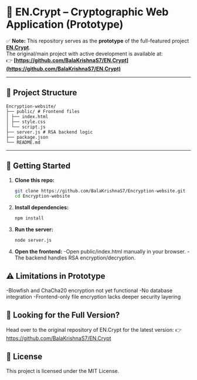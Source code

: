 # 🔐 EN.Crypt – Cryptographic Web Application (Prototype)

✅ **Note:** This repository serves as the **prototype** of the full-featured project [**EN.Crypt**](https://github.com/BalaKrishnaS7/EN.Crypt).  
The original/main project with active development is available at:  
 👉 **[https://github.com/BalaKrishnaS7/EN.Crypt](https://github.com/BalaKrishnaS7/EN.Crypt)**

---

## 📁 Project Structure

```
Encryption-website/
├── public/ # Frontend files
│ ├── index.html
│ ├── style.css
│ └── script.js
├── server.js # RSA backend logic
├── package.json
└── README.md
```
---

## 🚀 Getting Started

1. **Clone this repo:**
   ```bash
   git clone https://github.com/BalaKrishnaS7/Encryption-website.git
   cd Encryption-website
   ```
2. **Install dependencies:**
    ```bash
    npm install
    ```
3. **Run the server:**
   ```bash
   node server.js
   ```
4. **Open the frontend:**
-Open public/index.html manually in your browser.
-The backend handles RSA encryption/decryption.

## ⚠️ Limitations in Prototype

-Blowfish and ChaCha20 encryption not yet functional
-No database integration
-Frontend-only file encryption lacks deeper security layering

## 🌟 Looking for the Full Version?

 Head over to the original repository of EN.Crypt for the latest version:
👉 https://github.com/BalaKrishnaS7/EN.Crypt

## 📄 License
This project is licensed under the MIT License.
